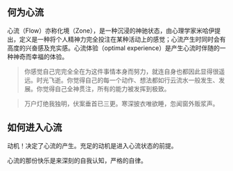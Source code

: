 [pixiv: 72472256]: # 'https://i.loli.net/2019/03/20/5c91f6ad52cb9.jpg'

## 何为心流

心流（Flow）亦称化境（Zone），是一种沉浸的神驰状态，由心理学家米哈伊提出，定义是一种将个人精神力完全投注在某种活动上的感觉；心流产生时同时会有高度的兴奋感及充实感。心流体验（optimal experience）是产生心流时伴随的一种神奇而幸福的体验。

> 你感觉自己完完全全在为这件事情本身而努力，就连自身也都因此显得很遥远。时光飞逝。你觉得自己的每一个动作、想法都如行云流水一般发生、发展。你觉得自己全神贯注，所有的能力被发挥到极致。

> 万户灯绝我独明，伏案垂首已三更。寒深披衣唯欲睡，忽闻窗外贩浆声。

## 如何进入心流

动机！决定了心流的产生。充足的动机是进入心流状态的前提。

心流的那份快乐是来深刻的自我认知，严格的自律。
